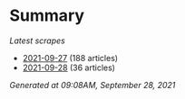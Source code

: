 # Summary
*Latest scrapes*
* [2021-09-27](https://github.com/nuuuwan/news_lk/blob/data/news_lk.2021-09-27.json) (188 articles)
* [2021-09-28](https://github.com/nuuuwan/news_lk/blob/data/news_lk.2021-09-28.json) (36 articles)

*Generated at 09:08AM, September 28, 2021*